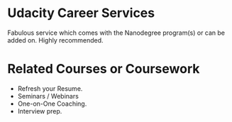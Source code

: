 # Udacity Career Services 
Fabulous service which comes with the Nanodegree program(s) or can be added on. Highly recommended. 

# Related Courses or Coursework
* Refresh your Resume. 
* Seminars / Webinars 
* One-on-One Coaching.
* Interview prep.

